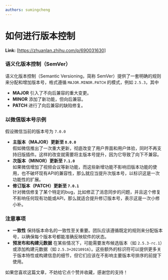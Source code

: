 ```yaml
---
authors: sumingcheng
---
```

# 如何进行版本控制



 **Link:** [https://zhuanlan.zhihu.com/p/690031630]

### 语义化版本控制（SemVer）  

语义化版本控制（Semantic Versioning，简称 SemVer）提供了一套明确的规则来分配和增加版本号，格式遵循 `MAJOR.MINOR.PATCH` 的模式，例如 `2.5.3`，其中

* **MAJOR** 引入了不向后兼容的重大变更。
* **MINOR** 添加了新功能，但向后兼容。
* **PATCH** 进行了向后兼容的缺陷修复。

### 以微信版本号示例  

假设微信当前的版本号为 `7.0.0`

* **主版本（MAJOR）更新至 `8.0.0`**   
  假如微信推出了一次重大更新，彻底改变了用户界面和用户体验，同时不再支持旧版插件。这样的改变就需要将主版本号提升，因为它导致了向下不兼容。
* **次版本（MINOR）更新至 `7.1.0`**   
  如果微信增加了视频会议等新功能，而这些新增功能不影响旧版本功能的使用，也不破坏现有API的兼容性，那么就应当提升次版本号，以标识这是一次功能性的扩展。
* **修订版本（PATCH）更新至 `7.0.1`**   
  针对微信修复了某个特定的bug，比如修正了消息同步的问题，并且这个修复不影响任何现有功能或API，那么就适合提升修订版本号，表示这是一次小修小补。

### 注意事项  

* **一致性** 保持版本命名的一致性至关重要。团队应该遵循既定的规则来分配版本号，以确保每个版本号都能准确反映软件的状态。
* **预发布和构建元数据** 在某些情况下，可能需要发布候选版本（如 `2.5.3-rc.1`）或添加构建元数据（如 `2.5.3+20210916`）。这些额外的标识符可以提供更多关于版本特性或构建信息的细节，但它们应该在不影响主要版本号排序的前提下使用。

如果您喜欢这篇文章，不妨给它点个赞并收藏，感谢您的支持！

